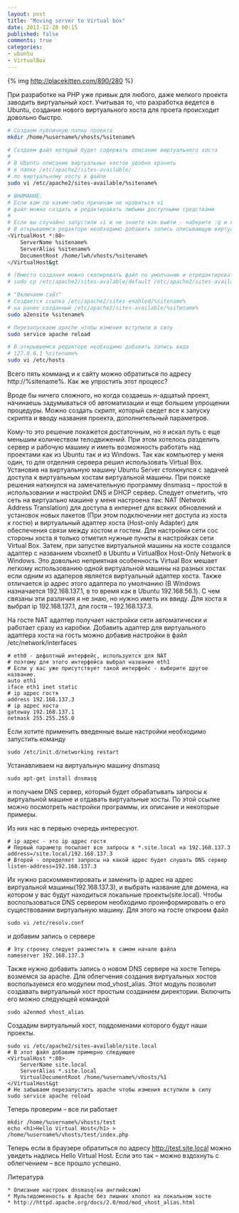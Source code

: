 ```yaml
---
layout: post
title: "Moving server to Virtual box"
date: 2011-12-28 00:15
published: false
comments: true
categories:
- ubuntu
- VirtualBox
---
```

{% img http://placekitten.com/890/280 %}

При разработке на PHP уже привык для любого, даже мелкого проекта заводить виртуальный хост.
Учитывая то, что разработка ведется в Ubuntu, создание нового виртуального хоста для проета происходит довольно быстро.
``` bash
# Создаем публичную папку проекта
mkdir /home/%username%/vhosts/%sitename%

# Создаем файл который будет содержать описание виртуального хоста
#
# В Ubuntu описание виртуальных хостов удобно хранить
# в папке /etc/apache2/sites-available/
# по виртуальному хосту в файле
sudo vi /etc/apache2/sites-available/%sitename%

# ВНИМАНИЕ:
# Если вам по каким-либо причинам не нравиться vi
# файл можно создать и редактировать любыми доступными средствами
#
# Если вы случайно запустили vi и не знаете как выйти - наберите :q и нажмите <Enter>
# В открывшемся редакторе необходимо добавить запись описывающую виртуальный хост. Например так:
<VirtualHost *:80>
    ServerName %sitename%
    ServerAlias %sitename%
    DocumentRoot /home/lwh/vhosts/%sitename%
</VirtualHost&gt

# (Вместо создания можно скопировать файл по умолчанию и отредактировать его)
# sudo cp /etc/apache2/sites-avalable/default /etc/apache2/sites-available/%sitename%

# "Включаем сайт"
# Создается ссылка /etc/apache2/sites-enabled/%sitename%
# на ранее созданный /etc/apache2/sites-available/%sitename%
sudo a2ensite %sitename%

# Перезапускаем apache чтобы измения вступили в силу
sudo service apache reload

# В открывшемся редакторе необходимо добавить запись вида
# 127.0.0.1 %sitename%
sudo vi /etc/hosts
```
Всего пять комманд и к сайту можно обратиться по адресу http://%sitename%.
Как же упростить этот процесс?
<!-- more -->
Вроде бы ничего сложного, но когда создаешь н-адцатый проект, начинаешь задумываться об автоматизации и еще большем
упрощении процедуры. Можно создать скрипт, который сведет все к запуску скрипта и вводу названия проекта,
дополнительный параметров.

Кому-то это решение покажется достаточным, но я искал путь с еще меньшим количеством телодвижений.
При этом хотелось разделить сервер и рабочую машину и иметь возможность работать над проектами как из Ubuntu так и из Windows.
Так как компьютер у меня один, то для отделния сервера решил использовать Virtual Box.
Установив на виртуальную машину Ubuntu Server столкнулся с задачей доступа к виртуальным хостам виртуальной машины.
При поиске решения наткнулся на замечательную программу dnsmasq – простой в использовании и настройкt DNS и DHCP сервер.
Следует отметить, что сеть на виртуально машине у меня настроена так: NAT (Network Address Translation) для
доступа в интернет для всяких обновлений и установок новых пакетов (При этом подключении нет доступа из хоста к гостю)
и виртуальный адаптер хоста (Host-only Adapter) для обеспечения связи между хостом и гостем.
Для настройки сети сос стороны хоста я только отметил нужные пункты в настройках сети Virtual Box.
Затем, при запустке виртуальной машины на хосте создался адаптер с названием vboxnet0 в Ubuntu и
VirtualBox Host-Only Network в Windows. Это довольно неприятная особенность Virtual Box мешает легкому
использованию одной виртуальной машины на разных хостах если одним из адаперов является виртуальный адаптер хоста.
Также отличается ip адрес этого адаптера по умолчанию (В Windows назначается 192.168.137.1, в то время как в Ubuntu 192.168.56.1). С чем связаны эти различия я не знаю, но нужно иметь их ввиду.
Для хоста я выбрал ip 192.168.137.1, для гостя – 192.168.137.3.

На госте NAT адаптер получает настройки сети автоматически и работает сразу из каробки.
Добавить адаптер для виртуального адаптера хоста на гость можно добавив настройки в файл /etc/network/interfaces
```
# eth0 - дефолтный интерфейс, используется для NAT
# поэтому для этого интерфейса выбрал название eth1
# Если у вас уже присутствует такой интерфейс - выберите другое название.
auto eth1
iface eth1 inet static
# ip адрес гостя
address 192.168.137.3
# ip адрес хоста
gateway 192.168.137.1
netmask 255.255.255.0
```
Если хотите применить введенные выше настройки необходимо запустить команду
```
sudo /etc/init.d/networking restart
```
Устанавливаем на виртуальную машину dnsmasq
```
sudo apt-get install dnsmasq
```
и получаем DNS сервер, который будет обрабатывать запросы к виртуальной машине и отдавать виртуальные хосты.
По этой ссылке можно посмотреть настройки программы, их описание и некоторые примеры.

Из них нас в первыю очередь интересуют.
```
# ip адрес - это ip адрес гостя
# Первый параметр посылает все запросы к *.site.local на 192.168.137.3
address=/site.local/192.168.137.3
# Второй - определяет запросы на какой адрес будет слушать DNS сервер
listen-address=192.168.137.3
```
Их нужно раскомментировать и заменить ip адрес на адрес виртуальной машины(192.168.137.3), и выбрать название для домена,
на котором у вас будут находиться локальные проекты(site.local).
Чтобы воспользоваться DNS сервером необходимо проинформировать о его существовании виртуальную машину.
Для этого на госте откроем файл
```
sudo vi /etc/resolv.conf
```
и добавим запись о сервере
```
# Эту строчку следует разместить в самом начале файла
nameserver 192.168.137.3
```
Также нужно добавить запись о новом DNS сервере на хосте
Теперь возмемся за apache. Для облегчения создания виртуальных хостов воспользуемся его модулем mod_vhost_alias.
Этот модуль позволит создавать виртуальный хост простым созданием директории. Включить его можно следующей командой
```
sudo a2enmod vhost_alias
```
Создадим виртуальный хост, поддоменами которого будут наши проекты.
```
sudo vi /etc/apache2/sites-available/site.local
# В этот файл добавим примерно следующее
<VirtualHost *:80>
    ServerName site.local
    ServerAlias *.site.local
    VirtualDocumentRoot /home/%username%/vhosts/%1
</VirtualHost&gt
# Не забываем перезапустить apache чтобы измения вступили в силу
sudo service apache reload
```
Теперь проверим – все ли работает
```
mkdir /home/%username%/vhosts/test
echo <h1>Hello Virtual Host</h1> > /home/%username%/vhosts/test/index.php
```
Теперь если в браузере обратиться по адресу http://test.site.local можно увидеть надпись Hello Virtual Host. Если это так – можно вздохнуть с облегчением – все прошло успешно.

Литература

    * Описание настроек dnsmasq(на английском)
    * Мультидоменность в Apache без лишних хлопот на локальном хосте
    * http://httpd.apache.org/docs/2.0/mod/mod_vhost_alias.html